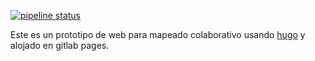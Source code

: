 [![pipeline status](https://gitlab.com/mapcolabora/mapcolabora.gitlab.io/badges/gitlab/pipeline.svg)](https://gitlab.com/mapcolabora/mapcolabora.gitlab.io/commits/gitlab)

Este es un prototipo de web para mapeado colaborativo usando [hugo](https://gohugo.io) y alojado en gitlab pages.
